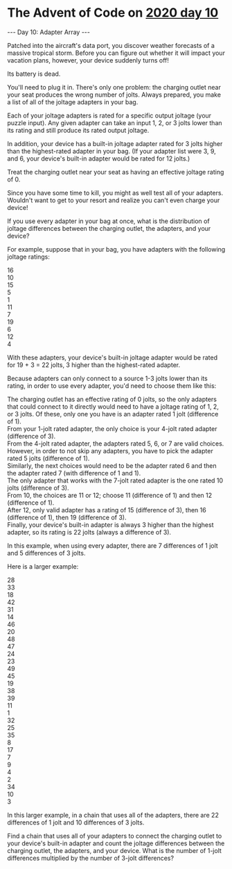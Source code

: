 # The Advent of Code on [2020 day 10](https://adventofcode.com/2020/day/10)

--- Day 10: Adapter Array ---

Patched into the aircraft's data port, you discover weather forecasts of a massive tropical storm. Before you can figure out whether it will impact your vacation plans, however, your device suddenly turns off!

Its battery is dead.

You'll need to plug it in. There's only one problem: the charging outlet near your seat produces the wrong number of jolts. Always prepared, you make a list of all of the joltage adapters in your bag.

Each of your joltage adapters is rated for a specific output joltage (your puzzle input). Any given adapter can take an input 1, 2, or 3 jolts lower than its rating and still produce its rated output joltage.

In addition, your device has a built-in joltage adapter rated for 3 jolts higher than the highest-rated adapter in your bag. (If your adapter list were 3, 9, and 6, your device's built-in adapter would be rated for 12 jolts.)

Treat the charging outlet near your seat as having an effective joltage rating of 0.

Since you have some time to kill, you might as well test all of your adapters. Wouldn't want to get to your resort and realize you can't even charge your device!

If you use every adapter in your bag at once, what is the distribution of joltage differences between the charging outlet, the adapters, and your device?

For example, suppose that in your bag, you have adapters with the following joltage ratings:

16\
10\
15\
5\
1\
11\
7\
19\
6\
12\
4

With these adapters, your device's built-in joltage adapter would be rated for 19 + 3 = 22 jolts, 3 higher than the highest-rated adapter.

Because adapters can only connect to a source 1-3 jolts lower than its rating, in order to use every adapter, you'd need to choose them like this:

The charging outlet has an effective rating of 0 jolts, so the only adapters that could connect to it directly would need to have a joltage rating of 1, 2, or 3 jolts. Of these, only one you have is an adapter rated 1 jolt (difference of 1).\
From your 1-jolt rated adapter, the only choice is your 4-jolt rated adapter (difference of 3).\
From the 4-jolt rated adapter, the adapters rated 5, 6, or 7 are valid choices. However, in order to not skip any adapters, you have to pick the adapter rated 5 jolts (difference of 1).\
Similarly, the next choices would need to be the adapter rated 6 and then the adapter rated 7 (with difference of 1 and 1).\
The only adapter that works with the 7-jolt rated adapter is the one rated 10 jolts (difference of 3).\
From 10, the choices are 11 or 12; choose 11 (difference of 1) and then 12 (difference of 1).\
After 12, only valid adapter has a rating of 15 (difference of 3), then 16 (difference of 1), then 19 (difference of 3).\
Finally, your device's built-in adapter is always 3 higher than the highest adapter, so its rating is 22 jolts (always a difference of 3).

In this example, when using every adapter, there are 7 differences of 1 jolt and 5 differences of 3 jolts.

Here is a larger example:

28\
33\
18\
42\
31\
14\
46\
20\
48\
47\
24\
23\
49\
45\
19\
38\
39\
11\
1\
32\
25\
35\
8\
17\
7\
9\
4\
2\
34\
10\
3

In this larger example, in a chain that uses all of the adapters, there are 22 differences of 1 jolt and 10 differences of 3 jolts.

Find a chain that uses all of your adapters to connect the charging outlet to your device's built-in adapter and count the joltage differences between the charging outlet, the adapters, and your device. What is the number of 1-jolt differences multiplied by the number of 3-jolt differences?